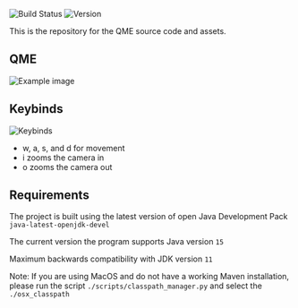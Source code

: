 ![Build Status](https://github.com/adamhutchings/qme5/workflows/Run%20tests/badge.svg)
![Version](https://img.shields.io/github/v/release/qmegame/qme-releases)

This is the repository for the QME source code and assets.

## QME
![Example image](https://github.com/adamhutchings/qme5/blob/master/info/full_view_04.png?raw=true)

## Keybinds
![Keybinds](https://github.com/adamhutchings/qme5/blob/master/info/movement.png?raw=true)

- w, a, s, and d for movement
- i zooms the camera in
- o zooms the camera out

## Requirements
The project is built using the latest version of open Java Development Pack
`java-latest-openjdk-devel`

The current version the program supports Java version `15`

Maximum backwards compatibility with JDK version `11`


Note: If you are using MacOS and do not have a working Maven installation, please run the script `./scripts/classpath_manager.py` and select the `./osx_classpath`
